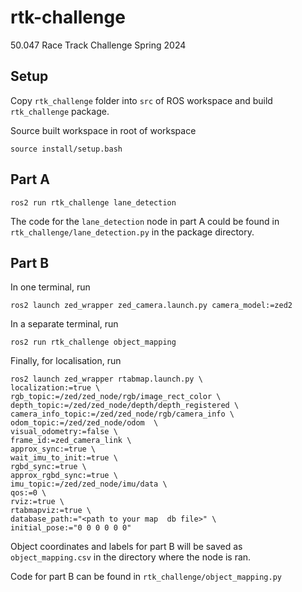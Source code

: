 # rtk-challenge
50.047 Race Track Challenge Spring 2024

## Setup
Copy `rtk_challenge` folder into `src` of ROS workspace and build `rtk_challenge` package.

Source built workspace in root of workspace
```
source install/setup.bash
```

## Part A

```
ros2 run rtk_challenge lane_detection
```

The code for the `lane_detection` node in part A could be found in `rtk_challenge/lane_detection.py` in the package directory.

## Part B

In one terminal, run
```
ros2 launch zed_wrapper zed_camera.launch.py camera_model:=zed2
```

In a separate terminal, run
```
ros2 run rtk_challenge object_mapping
```

Finally, for localisation, run
```
ros2 launch zed_wrapper rtabmap.launch.py \
localization:=true \  
rgb_topic:=/zed/zed_node/rgb/image_rect_color \
depth_topic:=/zed/zed_node/depth/depth_registered \
camera_info_topic:=/zed/zed_node/rgb/camera_info \
odom_topic:=/zed/zed_node/odom  \
visual_odometry:=false \
frame_id:=zed_camera_link \
approx_sync:=true \
wait_imu_to_init:=true \
rgbd_sync:=true \
approx_rgbd_sync:=true \
imu_topic:=/zed/zed_node/imu/data \
qos:=0 \
rviz:=true \
rtabmapviz:=true \
database_path:="<path to your map  db file>" \
initial_pose:="0 0 0 0 0 0"
```

Object coordinates and labels for part B will be saved as `object_mapping.csv` in the directory where the node is ran.

Code for part B can be found in `rtk_challenge/object_mapping.py`
